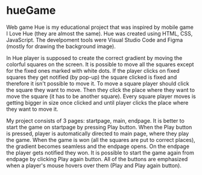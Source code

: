 # hueGame
Web game Hue is my educational project that was inspired by mobile game I Love Hue (they are almost the same).
Hue was created using HTML, CSS, JavaScript. The develpoment tools were Visual Studio Code and Figma (mostly for drawing the background image). 

In Hue player is supposed to create the correct gradient by moving the colorful squares on the screen. It is possible to move all the squares except for the fixed ones marked with white dots. If the player clicks on fixed squares they get notified (by pop-up) the square clicked is fixed and therefore it isn't possible to move it.
To move a square player should click the square they want to move. Then they click the place where they want to move the square (it has to be another square).
Every square player moves is getting bigger in size once clicked and until player clicks the place where they want to move it.

My project consists of 3 pages: startpage, main, endpage. It is better to start the game on startpage by pressing Play button. When the Play button is pressed, player is automatically directed to main page, where they play the game. When the game is won (all the squares are put to correct places), the gradient becomes seamless and the endpage opens. On the endpage the player gets notified they won. It is possible to start the game again from endpage by clicking Play again button.
All of the buttons are emphasized when a player's mouse hovers over them (Play and Play again button).

